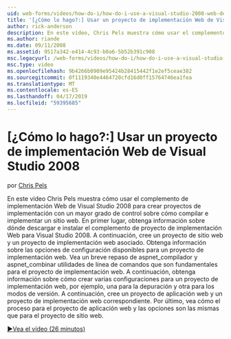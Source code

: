 ```yaml
---
uid: web-forms/videos/how-do-i/how-do-i-use-a-visual-studio-2008-web-deployment-project
title: '[¿Cómo lo hago?:] Usar un proyecto de implementación Web de Visual Studio 2008 | Microsoft Docs'
author: rick-anderson
description: En este vídeo, Chris Pels muestra cómo usar el complemento de implementación Web de Visual Studio 2008 para crear proyectos de implementación con un mayor grado de control sobre cómo...
ms.author: riande
ms.date: 09/11/2008
ms.assetid: 9517a342-e414-4c93-b0a6-5b52b391c908
msc.legacyurl: /web-forms/videos/how-do-i/how-do-i-use-a-visual-studio-2008-web-deployment-project
msc.type: video
ms.openlocfilehash: 9b4266b0909e95424b28415442f1e2ef5ceae382
ms.sourcegitcommit: 0f1119340e4464720cfd16d0ff15764746ea1fea
ms.translationtype: MT
ms.contentlocale: es-ES
ms.lasthandoff: 04/17/2019
ms.locfileid: "59395685"
---
```

# <a name="how-do-i-use-a-visual-studio-2008-web-deployment-project"></a>[¿Cómo lo hago?:] Usar un proyecto de implementación Web de Visual Studio 2008

por [Chris Pels](https://twitter.com/chrispels)

En este vídeo Chris Pels muestra cómo usar el complemento de implementación Web de Visual Studio 2008 para crear proyectos de implementación con un mayor grado de control sobre cómo compilar e implementar un sitio web. En primer lugar, obtenga información sobre dónde descargar e instalar el complemento de proyecto de implementación Web para Visual Studio 2008. A continuación, cree un proyecto de sitio web y un proyecto de implementación web asociado. Obtenga información sobre las opciones de configuración disponibles para un proyecto de implementación web. Vea un breve repaso de aspnet\_compilador y aspnet\_combinar utilidades de línea de comandos que son fundamentales para el proyecto de implementación web. A continuación, obtenga información sobre cómo crear varias configuraciones para un proyecto de implementación web, por ejemplo, una para la depuración y otra para los modos de versión. A continuación, cree un proyecto de aplicación web y un proyecto de implementación web correspondiente. Por último, vea cómo el proceso para el proyecto de aplicación web y las opciones son las mismas que para el proyecto de sitio web.

[&#9654;Vea el vídeo (26 minutos)](https://channel9.msdn.com/Blogs/ASP-NET-Site-Videos/how-do-i-use-a-visual-studio-2008-web-deployment-project)
